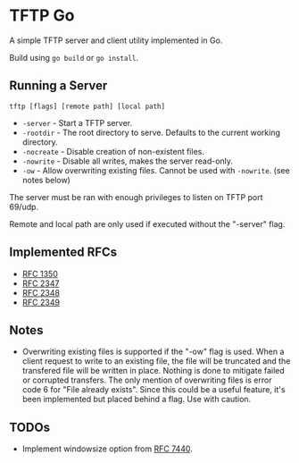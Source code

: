 # TFTP Go

A simple TFTP server and client utility implemented in Go.

Build using `go build` or `go install`.

## Running a Server

`tftp [flags] [remote path] [local path]`

- `-server` - Start a TFTP server.
- `-rootdir` - The root directory to serve. Defaults to the current working directory.
- `-nocreate` - Disable creation of non-existent files.
- `-nowrite` - Disable all writes, makes the server read-only.
- `-ow` - Allow overwriting existing files. Cannot be used with `-nowrite`. (see notes below)

The server must be ran with enough privileges to listen on TFTP port 69/udp.

Remote and local path are only used if executed without the "-server" flag.

## Implemented RFCs

- [RFC 1350](https://tools.ietf.org/html/rfc1350)
- [RFC 2347](https://tools.ietf.org/html/rfc2347)
- [RFC 2348](https://tools.ietf.org/html/rfc2348)
- [RFC 2349](https://tools.ietf.org/html/rfc2349)

## Notes

- Overwriting existing files is supported if the "-ow" flag is used. When a client request to write
to an existing file, the file will be truncated and the transfered file will be written in place.
Nothing is done to mitigate failed or corrupted transfers. The only mention of overwriting files
is error code 6 for "File already exists". Since this could be a useful feature, it's been
implemented but placed behind a flag. Use with caution.

## TODOs

- Implement windowsize option from [RFC 7440](https://tools.ietf.org/html/rfc7440).
